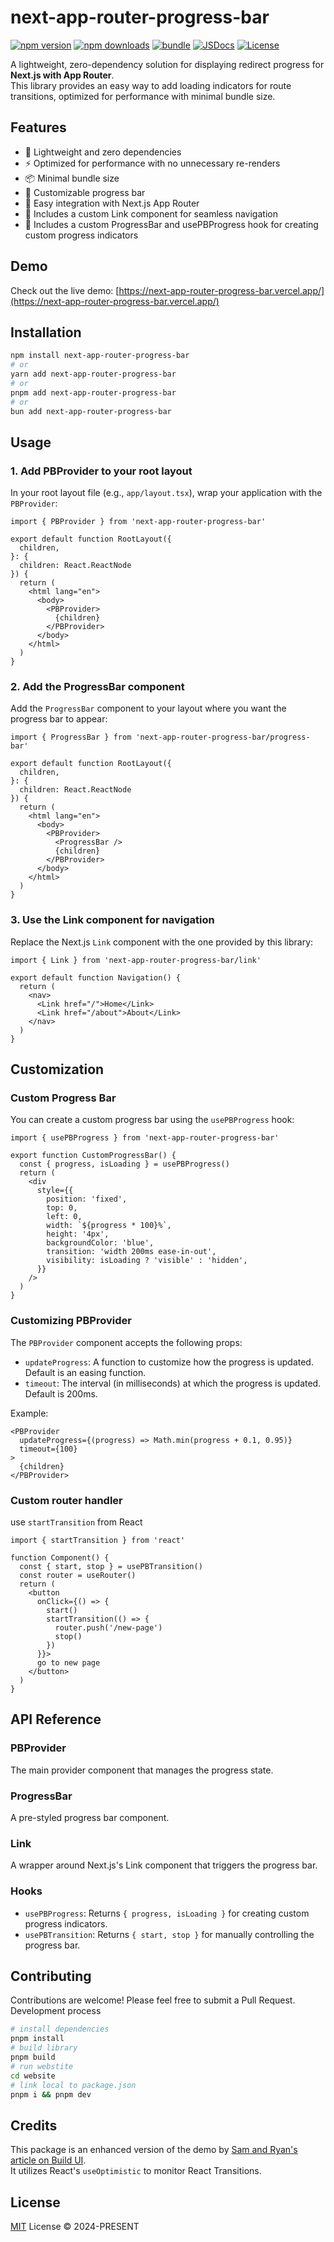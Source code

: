 # next-app-router-progress-bar

[![npm version][npm-version-src]][npm-version-href]
[![npm downloads][npm-downloads-src]][npm-downloads-href]
[![bundle][bundle-src]][bundle-href]
[![JSDocs][jsdocs-src]][jsdocs-href]
[![License][license-src]][license-href]

A lightweight, zero-dependency solution for displaying redirect progress for **Next.js with App Router**.  
This library provides an easy way to add loading indicators for route transitions, optimized for performance with minimal bundle size.

## Features

- 🚀 Lightweight and zero dependencies
- ⚡ Optimized for performance with no unnecessary re-renders
- 📦 Minimal bundle size
- 🎨 Customizable progress bar
- 🔧 Easy integration with Next.js App Router
- 🧩 Includes a custom Link component for seamless navigation
- 🔧 Includes a custom ProgressBar and usePBProgress hook for creating custom progress indicators

## Demo

Check out the live demo: [https://next-app-router-progress-bar.vercel.app/](https://next-app-router-progress-bar.vercel.app/)

## Installation

```bash
npm install next-app-router-progress-bar
# or
yarn add next-app-router-progress-bar
# or
pnpm add next-app-router-progress-bar
# or
bun add next-app-router-progress-bar
```

## Usage

### 1. Add PBProvider to your root layout

In your root layout file (e.g., `app/layout.tsx`), wrap your application with the `PBProvider`:

```tsx
import { PBProvider } from 'next-app-router-progress-bar'

export default function RootLayout({
  children,
}: {
  children: React.ReactNode
}) {
  return (
    <html lang="en">
      <body>
        <PBProvider>
          {children}
        </PBProvider>
      </body>
    </html>
  )
}
```

### 2. Add the ProgressBar component

Add the `ProgressBar` component to your layout where you want the progress bar to appear:

```tsx
import { ProgressBar } from 'next-app-router-progress-bar/progress-bar'

export default function RootLayout({
  children,
}: {
  children: React.ReactNode
}) {
  return (
    <html lang="en">
      <body>
        <PBProvider>
          <ProgressBar />
          {children}
        </PBProvider>
      </body>
    </html>
  )
}
```

### 3. Use the Link component for navigation

Replace the Next.js `Link` component with the one provided by this library:

```tsx
import { Link } from 'next-app-router-progress-bar/link'

export default function Navigation() {
  return (
    <nav>
      <Link href="/">Home</Link>
      <Link href="/about">About</Link>
    </nav>
  )
}
```

## Customization

### Custom Progress Bar

You can create a custom progress bar using the `usePBProgress` hook:

```tsx
import { usePBProgress } from 'next-app-router-progress-bar'

export function CustomProgressBar() {
  const { progress, isLoading } = usePBProgress()
  return (
    <div
      style={{
        position: 'fixed',
        top: 0,
        left: 0,
        width: `${progress * 100}%`,
        height: '4px',
        backgroundColor: 'blue',
        transition: 'width 200ms ease-in-out',
        visibility: isLoading ? 'visible' : 'hidden',
      }}
    />
  )
}
```

### Customizing PBProvider

The `PBProvider` component accepts the following props:

- `updateProgress`: A function to customize how the progress is updated. Default is an easing function.
- `timeout`: The interval (in milliseconds) at which the progress is updated. Default is 200ms.

Example:

```tsx
<PBProvider
  updateProgress={(progress) => Math.min(progress + 0.1, 0.95)}
  timeout={100}
>
  {children}
</PBProvider>
```

### Custom router handler
use `startTransition` from React
```tsx
import { startTransition } from 'react'

function Component() {
  const { start, stop } = usePBTransition()
  const router = useRouter()
  return (
    <button
      onClick={() => {
        start()
        startTransition(() => {
          router.push('/new-page')
          stop()
        })
      }}>
      go to new page
    </button>
  )
}
```

## API Reference

### PBProvider

The main provider component that manages the progress state.

### ProgressBar

A pre-styled progress bar component.

### Link

A wrapper around Next.js's Link component that triggers the progress bar.

### Hooks

- `usePBProgress`: Returns `{ progress, isLoading }` for creating custom progress indicators.
- `usePBTransition`: Returns `{ start, stop }` for manually controlling the progress bar.

## Contributing

Contributions are welcome! Please feel free to submit a Pull Request.
Development process
```bash
# install dependencies
pnpm install
# build library
pnpm build
# run webstite
cd website
# link local to package.json
pnpm i && pnpm dev
```

## Credits

This package is an enhanced version of the demo by [Sam and Ryan's article on Build UI](https://buildui.com/posts/global-progress-in-nextjs).  
It utilizes React's `useOptimistic` to monitor React Transitions.

## License

[MIT](./LICENSE) License © 2024-PRESENT

<!-- Badges -->

[npm-version-src]: https://img.shields.io/npm/v/next-app-router-progress-bar?style=flat&colorA=080f12&colorB=1fa669
[npm-version-href]: https://npmjs.com/package/next-app-router-progress-bar
[npm-downloads-src]: https://img.shields.io/npm/dm/next-app-router-progress-bar?style=flat&colorA=080f12&colorB=1fa669
[npm-downloads-href]: https://npmjs.com/package/next-app-router-progress-bar
[bundle-src]: https://img.shields.io/bundlephobia/minzip/next-app-router-progress-bar?style=flat&colorA=080f12&colorB=1fa669&label=minzip
[bundle-href]: https://bundlephobia.com/result?p=next-app-router-progress-bar
[license-src]: https://img.shields.io/github/license/dskiba/next-app-router-progress-bar.svg?style=flat&colorA=080f12&colorB=1fa669
[license-href]: https://github.com/dskiba/next-app-router-progress-bar/blob/main/LICENSE
[jsdocs-src]: https://img.shields.io/badge/jsdocs-reference-080f12?style=flat&colorA=080f12&colorB=1fa669
[jsdocs-href]: https://www.jsdocs.io/package/next-app-router-progress-bar

